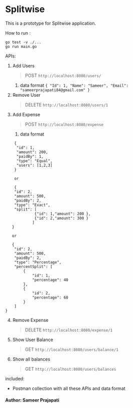 # Splitwise

This is a prototype for Splitwise application.

How to run :

```text
go test -v ./...
go run main.go
```

APIs:

1. Add Users
   > POST `http://localhost:8080/users/`
    1. data format ```{
       "Id": 1,
       "Name": "Sameer",
       "Email": "sameerprajapati84@gmail.com"
       }```
2. Remove User
   > DELETE `http://localhost:8080/users/1`
3. Add Expense
   > POST ```http://localhost:8080/expense```
    1. data format

```text
    {
     "id": 1,
     "amount": 200,
     "paidBy": 1,
     "type": "Equal",
     "users": [1,2,3]
    }
    
    or
     
    { 
    "id": 2,
    "amount": 500,
    "paidBy": 2,
    "type": "Exact",
    "split": [
             {"id": 1,"amount": 200 },
             {"id": 2,"amount": 300 }
            ]
   }
   
   or 
   
   {
    "id": 2,
    "amount": 500,
    "paidBy": 2,
    "type": "Percentage",
    "percentSplit": [
        {
            "id": 1,
            "percentage": 40
        },
        {
            "id": 2,
            "percentage": 60
        }
    ]
}
```
4. Remove Expense
   > DELETE `http://localhost:8080/expense/1`

5. Show User Balance
   > GET `http://localhost:8080/users/balance/1`
6. Show all balances
   > GET `http://localhost:8080/users/balances`

included:  
- Postman collection with all these APIs and data format




#### Author:  Sameer Prajapati 